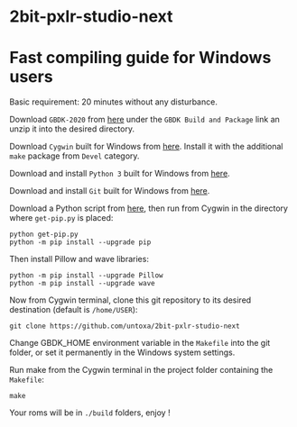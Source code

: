 # 2bit-pxlr-studio-next

# Fast compiling guide for Windows users 

Basic requirement: 20 minutes without any disturbance.

Download `GBDK-2020` from [here](https://github.com/gbdk-2020/gbdk-2020/actions) under the `GBDK Build and Package` link an unzip it into the desired directory.

Download `Cygwin` built for Windows from [here](https://www.cygwin.com/). Install it with the additional `make` package from `Devel` category.

Download and install `Python 3` built for Windows from [here](https://www.python.org/downloads/).

Download and install `Git` built for Windows from [here](https://git-scm.com/download/win).

Download a Python script from [here](https://bootstrap.pypa.io/get-pip.py), then run from Cygwin in the directory where `get-pip.py` is placed:

    python get-pip.py
    python -m pip install --upgrade pip

Then install Pillow and wave libraries: 

    python -m pip install --upgrade Pillow
    python -m pip install --upgrade wave

Now from Cygwin terminal, clone this git repository to its desired destination (default is `/home/USER`): 

    git clone https://github.com/untoxa/2bit-pxlr-studio-next

Change GBDK_HOME environment variable in the `Makefile` into the git folder, or set it permanently in the Windows system settings.

Run make from the Cygwin terminal in the project folder containing the `Makefile`: 

    make

Your roms will be in `./build` folders, enjoy ! 
